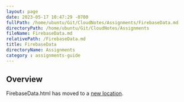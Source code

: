 ```yaml
---
layout: page
date: 2023-05-17 10:47:29 -0700
fullPath: /home/ubuntu/Git/CloudNotes/Assignments/FirebaseData.md
directoryPath: /home/ubuntu/Git/CloudNotes/Assignments
fileName: FirebaseData.md
relativePath: /FirebaseData.md
title: FirebaseData
directoryName: Assignments
category : assignments-guide
---
```


## Overview

FirebaseData.html has moved to a [new location](/firebase-guide/FirebaseData.html).
